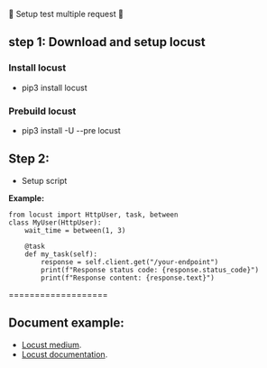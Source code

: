 🚀 Setup test multiple request 🚀

## step 1: Download and setup locust

### Install locust
  - pip3 install locust
### Prebuild locust
  - pip3 install -U --pre locust

## Step 2: 
  - Setup script

  **Example:**

  ```
  from locust import HttpUser, task, between
  class MyUser(HttpUser):
      wait_time = between(1, 3)

      @task
      def my_task(self):
          response = self.client.get("/your-endpoint")
          print(f"Response status code: {response.status_code}")
          print(f"Response content: {response.text}")
  ```

===================

## Document example:

- [Locust medium](https://medium.com/@mithun.kadyada/python-locust-for-load-testing-website-or-endpoint-url-b402eb3dbdf7).
- [Locust documentation](https://docs.locust.io/en/stable/what-is-locust.html).
